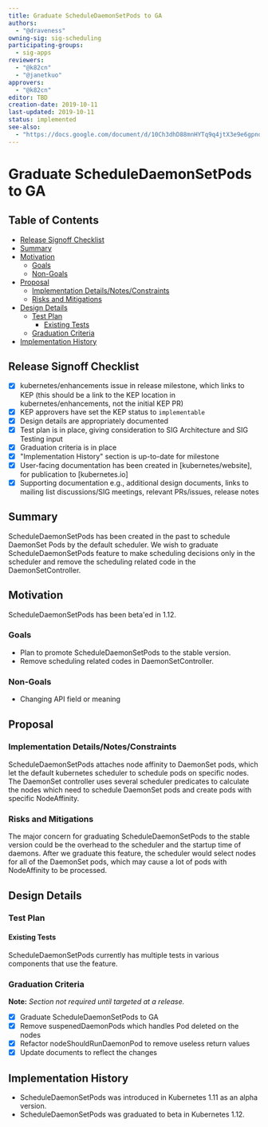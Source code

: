 ```yaml
---
title: Graduate ScheduleDaemonSetPods to GA
authors:
  - "@draveness"
owning-sig: sig-scheduling
participating-groups:
  - sig-apps
reviewers:
  - "@k82cn"
  - "@janetkuo"
approvers:
  - "@k82cn"
editor: TBD
creation-date: 2019-10-11
last-updated: 2019-10-11
status: implemented
see-also:
  - "https://docs.google.com/document/d/10Ch3dhD88mnHYTq9q4jtX3e9e6gpndC78g5Ea6q4JY4/edit#heading=h.dtxm02f9bgaw"
---
```


# Graduate ScheduleDaemonSetPods to GA

## Table of Contents

<!-- toc -->
- [Release Signoff Checklist](#release-signoff-checklist)
- [Summary](#summary)
- [Motivation](#motivation)
  - [Goals](#goals)
  - [Non-Goals](#non-goals)
- [Proposal](#proposal)
  - [Implementation Details/Notes/Constraints](#implementation-detailsnotesconstraints)
  - [Risks and Mitigations](#risks-and-mitigations)
- [Design Details](#design-details)
  - [Test Plan](#test-plan)
    - [Existing Tests](#existing-tests)
  - [Graduation Criteria](#graduation-criteria)
- [Implementation History](#implementation-history)
<!-- /toc -->

## Release Signoff Checklist

- [x] kubernetes/enhancements issue in release milestone, which links to KEP (this should be a link to the KEP location in kubernetes/enhancements, not the initial KEP PR)
- [x] KEP approvers have set the KEP status to `implementable`
- [x] Design details are appropriately documented
- [x] Test plan is in place, giving consideration to SIG Architecture and SIG Testing input
- [x] Graduation criteria is in place
- [x] "Implementation History" section is up-to-date for milestone
- [x] User-facing documentation has been created in [kubernetes/website], for publication to [kubernetes.io]
- [x] Supporting documentation e.g., additional design documents, links to mailing list discussions/SIG meetings, relevant PRs/issues, release notes

## Summary

ScheduleDaemonSetPods has been created in the past to schedule DaemonSet Pods by the default scheduler. We wish to graduate ScheduleDaemonSetPods feature to make scheduling decisions only in the scheduler and remove the scheduling related code in the DaemonSetController.

## Motivation

ScheduleDaemonSetPods has been beta'ed in 1.12.

### Goals

+ Plan to promote ScheduleDaemonSetPods to the stable version.
+ Remove scheduling related codes in DaemonSetController.

### Non-Goals

+ Changing API field or meaning

## Proposal

### Implementation Details/Notes/Constraints

ScheduleDaemonSetPods attaches node affinity to DaemonSet pods, which let the default kubernetes scheduler to schedule pods on specific nodes. The DaemonSet controller uses several scheduler predicates to calculate the nodes which need to schedule DaemonSet pods and create pods with specific NodeAffinity.

### Risks and Mitigations

The major concern for graduating ScheduleDaemonSetPods to the stable version could be the overhead to the scheduler and the startup time of daemons. After we graduate this feature, the scheduler would select nodes for all of the DaemonSet pods, which may cause a lot of pods with NodeAffinity to be processed.

## Design Details

### Test Plan

#### Existing Tests

ScheduleDaemonSetPods currently has multiple tests in various components that use the feature.

### Graduation Criteria

**Note:** *Section not required until targeted at a release.*

- [x] Graduate ScheduleDaemonSetPods to GA
- [x] Remove suspenedDaemonPods which handles Pod deleted on the nodes
- [x] Refactor nodeShouldRunDaemonPod to remove useless return values
- [x] Update documents to reflect the changes

## Implementation History

+ ScheduleDaemonSetPods was introduced in Kubernetes 1.11 as an alpha version.
+ ScheduleDaemonSetPods was graduated to beta in Kubernetes 1.12.
